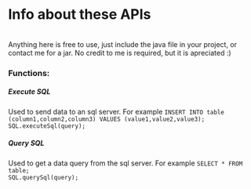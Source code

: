 <h1>Info about these APIs</h1>
<br>
Anything here is free to use, just include the java file in your project, or contact me for a jar. No credit to me is required, but it is apreciated :)
<br>
<h3>Functions:</h3>
<h5>Execute SQL</h5>
Used to send data to an sql server. For example <code>INSERT INTO table (column1,column2,column3) VALUES (value1,value2,value3);</code><br>
<code>SQL.executeSql(query);</code>
<h5>Query SQL</h5>
Used to get a data query from the sql server. For example <code>SELECT * FROM table;</code><br>
<code>SQL.querySql(query);</code>
